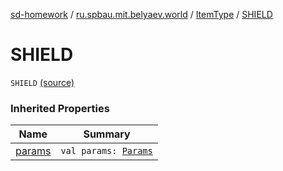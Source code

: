 [sd-homework](../../index.md) / [ru.spbau.mit.belyaev.world](../index.md) / [ItemType](index.md) / [SHIELD](.)

# SHIELD

`SHIELD` [(source)](https://github.com/StasBel/sd-homework/blob/Roguelike/src/main/kotlin/ru/spbau/mit/belyaev/world/Item.kt#L9)

### Inherited Properties

| Name | Summary |
|---|---|
| [params](params.md) | `val params: `[`Params`](../-params/index.md) |
